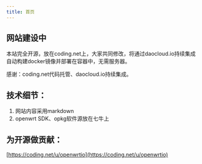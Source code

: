 ```yaml
---
title: 首页
---
```


## 网站建设中

本站完全开源，放在coding.net上，大家共同修改，将通过daocloud.io持续集成自动构建docker镜像并部署在容器中，无需服务器。

感谢：coding.net代码托管、daocloud.io持续集成。

## 技术细节：

1. 网站内容采用markdown
2. openwrt SDK、opkg软件源放在七牛上

## 为开源做贡献：

[https://coding.net/u/openwrtio](https://coding.net/u/openwrtio)
